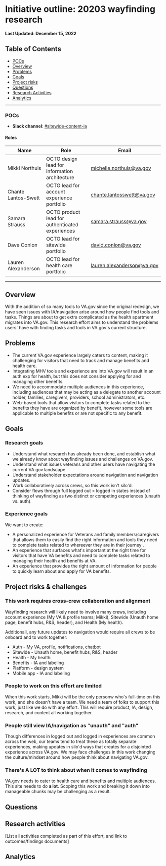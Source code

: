 # Initiative outline: 20203 wayfinding research

**Last Updated: December 15, 2022**

## Table of Contents

- [POCs](#pocs)
- [Overview](#overview)
- [Problems](#problems)
- [Goals](#goals)
- [Project risks](#project-risks--challenges)
- [Questions](#questions)
- [Research Activities](#research-activities)
- [Analytics](#analytics)

---

### POCs

- **Slack channel**: [#sitewide-content-ia](https://dsva.slack.com/channels/sitewide-content-ia)

#### Roles  
  
|Name|Role|Email|
|----|----|-----|
|Mikki Northuis| OCTO design lead for information architecture|michelle.northuis@va.gov|
|Chante Lantos-Swett|OCTO lead for account experience portfolio|chante.lantosswett@va.gov|
|Samara Strauss |OCTO product lead for authenticated experiences|samara.strauss@va.gov|
|Dave Conlon|OCTO lead for sitewide portfolio|david.conlon@va.gov|
|Lauren Alexanderson|OCTO lead for health care portfolio|lauren.alexanderson@va.gov

---

## Overview

With the addition of so many tools to VA.gov since the original redesign, we have seen issues with IA/navigation arise around how people find tools and tasks. Things are about to get extra complicated as the health apartment migrates into VA.gov. This research effort aims to understand the problems users' have with finding tasks and tools in VA.gov's current structure.

## Problems

- The current VA.gov experience largely caters to content, making it challenging for visitors that need to track and manage benefits and health care.
- Integrating MHV tools and experience are into VA.gov will result in an auth exp for health, but this does not consider applying for and managing other benefits.
- We need to accommodate multiple audiences in this experience, including audiences that may be acting as a delegate to another account holder, families, caregivers, providers, school administrators, etc.
- Web-based tools that allow visitors to complete tasks related to the benefits they have are organized by benefit, however some tools are applicable to multiple benefits or are not specific to any benefit.

## Goals

### Research goals

- Understand what research has already been done, and establish what we already know about wayfinding issues and challenges on VA.gov.
- Understand what issues veterans and other users have navigating the current VA.gov landscape.
- Understand stakeholder expectations around navigation and navigation updates.
- Work collaboratively across crews, so this work isn't silo'd.
- Consider flows through full logged out > logged in states instead of thinking of wayfinding as two distinct or competing experiences (unauth vs. auth).

### Experience goals

We want to create:

- A personalized experience for Veterans and family members/caregivers that allows them to easily find the right information and tools they need to complete tasks related to whereever they are in their journey .
- An experience that surfaces what's important at the right time for visitors that have VA benefits and need to complete tasks related to managing their health and benefits at VA.
- An experience that provides the right amount of information for people to quickly learn about and apply for VA benefits.

## Project risks & challenges

### This work requires cross-crew collaboration and alignment

Wayfinding research will likely need to involve many crews, including account experience (My VA & profile teams; Mikki), Sitewide (Unauth home page, benefit hubs, R&S, header), and Health (My health).

Additionall, any future updates to navigation would require all crews to be onboard and to work together: 

- Auth - My VA, profile, notifications, chatbot
- Sitewide - Unauth home, benefit hubs, R&S, header
- Health - My health
- Benefits - IA and labeling
- Platform - design system
- Mobile app - IA and labeling

### People to work on this effort are limited

When this work starts, Mikki will be the only personw who's full-time on this work, and she doesn't have a team. We need a team of folks to support this work, just like we do with any effort. This will require product, IA, design, research, and content all working together.

### People still view IA/navigation as "unauth" and "auth"

Though differences in logged out and logged in experiences are common across the web, our teams tend to treat these as totally separate experiences, making updates in silo'd ways that creates for a disjointed experience across VA.gov. We may face challenges in this work changing the culture/mindset around how people think about navigating VA.gov.

### There's A LOT to think about when it comes to wayfinding

VA.gov needs to cater to health care and benefits and multiple audiences. This site needs to do **a lot**. Scoping this work and breaking it down into manageable chunks may be challenging as a result.

## Questions

## Research activities

[List all activities completed as part of this effort, and link to outcomes/findings documents]

## Analytics
